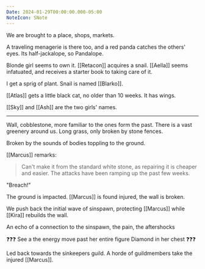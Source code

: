 ```yaml
---
Date: 2024-01-29T00:00:00.000-05:00
NoteIcon: SNote
---
```

We are brought to a place, shops, markets.

A traveling menagerie is there too, and a red panda catches the others' eyes. Its half-jackalope, so Pandalope.

Blonde girl seems to own it. [[Retacon]] acquires a snail.
[[Aella]] seems infatuated, and receives a starter book to taking care of it.

I get a sprig of plant. Snail is named [[Blarko]].

[[Atlas]] gets a little black cat, no older than 10 weeks. It has wings.

[[Sky]] and [[Ash]] are the two girls' names.

---

Wall, cobblestone, more familiar to the ones form the past. There is a vast greenery around us. Long grass, only broken by stone fences.

Broken by the sounds of bodies toppling to the ground. 

[[Marcus]] remarks:
> Can't make it from the standard white stone, as repairing it is cheaper and easier. The attacks have been ramping up the past few weeks.

"Breach!"

The ground is impacted. [[Marcus]] is found injured, the wall is broken.

We push back the initial wave of sinspawn, protecting [[Marcus]] while [[Kira]] rebuilds the wall.

An echo of a connection to the sinspawn, the pain, the aftershocks 

❓❓❓
See a the energy move past her entire figure
Diamond in her chest
❓❓❓

Led back towards the sinkeepers guild. A horde of guildmembers take the injured [[Marcus]]. 

